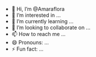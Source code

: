 - 👋 Hi, I’m @Amaraflora
- 👀 I’m interested in ...
- 🌱 I’m currently learning ...
- 💞️ I’m looking to collaborate on ...
- 📫 How to reach me ...
- 😄 Pronouns: ...
- ⚡ Fun fact: ...

<!---
Amaraflora/Amaraflora is a ✨ special ✨ repository because its `README.md` (this file) appears on your GitHub profile.
You can click the Preview link to take a look at your changes.
--->
